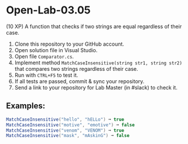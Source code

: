 # Open-Lab-03.05
(10 XP) A function that checks if two strings are equal regardless of their case.

1. Clone this repository to your GitHub account.
2. Open solution file in Visual Studio.
3. Open file `Comparator.cs`.
4. Implement method `MatchCaseInsensitive(string str1, string str2)` that compares two strings regardless of their case.
5. Run with `CTRL+F5` to test it.
6. If all tests are passed, commit & sync your repository.
7. Send a link to your repository for Lab Master (in #slack) to check it.

## Examples: 
```C#
MatchCaseInsensitive("hello", "hELLo") ➞ true
MatchCaseInsensitive("motive", "emotive") ➞ false
MatchCaseInsensitive("venom", "VENOM") ➞ true
MatchCaseInsensitive("mask", "mAskinG") ➞ false
```
